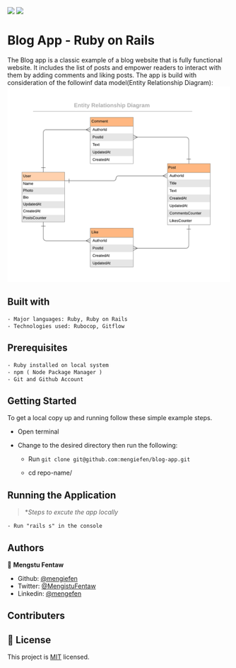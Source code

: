
![](https://img.shields.io/badge/Microverse-blueviolet) ![](https://img.shields.io/badge/MENGSTU-FENTAW-success)

# Blog App - Ruby on Rails

The Blog app is a classic example of a blog website that is fully functional website. It includes the list of posts and empower readers to interact with them by adding comments and liking posts. The app is build with consideration of the followinf data model(Entity Relationship Diagram):
![](blog_app_erd.png)



## Built with

    - Major languages: Ruby, Ruby on Rails
    - Technologies used: Rubocop, Gitflow

## Prerequisites

    - Ruby installed on local system
    - npm ( Node Package Manager )
    - Git and Github Account

## Getting Started

To get a local copy up and running follow these simple example steps.

- Open terminal
- Change to the desired directory then run the following:

  - Run `git clone git@github.com:mengiefen/blog-app.git`

  - cd repo-name/ 
## Running the Application
>**Steps to excute the app locally*

    - Run "rails s" in the console 

## Authors

👤 **Mengstu Fentaw**

- Github: [@mengiefen](https://github.com/mengiefen)
- Twitter: [@MengistuFentaw](https://twitter.com/MengistuFentaw)
- Linkedin: [@mengefen](https://www.linkedin.com/in/mengefen/)

## Contributers


## 📝 License

This project is [MIT](./MIT.md) licensed.
